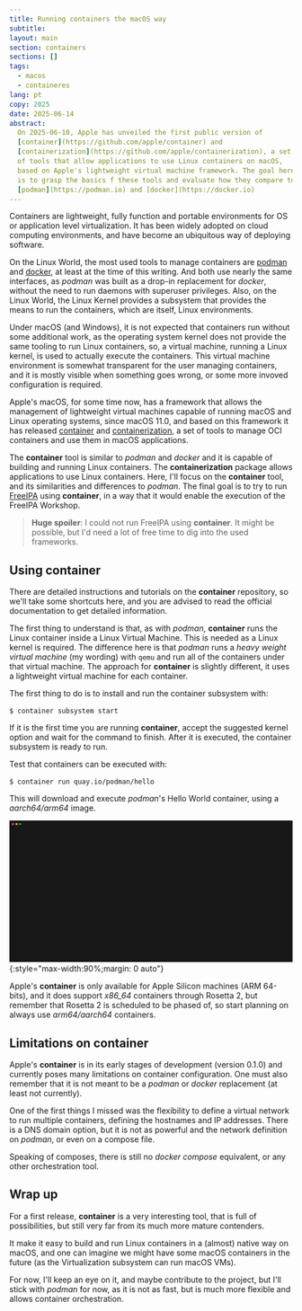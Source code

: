 ```yaml
---
title: Running containers the macOS way
subtitle:
layout: main
section: containers
sections: []
tags:
  - macos
  - containeres
lang: pt
copy: 2025
date: 2025-06-14
abstract:
  On 2025-06-10, Apple has unveiled the first public version of
  [container](https://github.com/apple/container) and
  [containerization](https://github.com/apple/containerization), a set
  of tools that allow applications to use Linux containers on macOS,
  based on Apple's lightweight virtual machine framework. The goal here
  is to grasp the basics f these tools and evaluate how they compare to
  [podman](https://podman.io) and [docker](https://docker.io)
---
```


Containers are lightweight, fully function and portable environments
for OS or application level virtualization. It has been widely adopted
on cloud computing environments, and have become an ubiquitous way of
deploying software.

On the Linux World, the most used tools to manage containers are
[podman](https://podman.io) and [docker](https://docker.io), at least
at the time of this writing. And both use nearly the same interfaces,
as _podman_ was built as a drop-in replacement for _docker_, without the
need to run daemons with superuser privileges. Also, on the Linux World,
the Linux Kernel provides a subsystem that provides the means to run the
containers, which are itself, Linux environments.

Under macOS (and Windows), it is not expected that containers run without
some additional work, as the operating system kernel does not provide the
same tooling to run Linux containers, so, a virtual machine, running a
Linux kernel, is used to actually execute the containers. This virtual
machine environment is somewhat transparent for the user managing
containers, and it is mostly visible when something goes wrong, or some
more invoved configuration is required.

Apple's macOS, for some time now, has a framework that allows the
management of lightweight virtual machines capable of running macOS and
Linux operating systems, since macOS 11.0, and based on this framework
it has released [container](https://github.com/apple/container) and
[containerization](https://github.com/apple/containerization), a set
of tools to manage OCI containers and use them in macOS applications.

The **container** tool is similar to _podman_ and _docker_ and it is
capable of building and running Linux containers. The **containerization**
package allows applications to use Linux containers. Here, I'll focus on
the **container** tool, and its similarities and differences to _podman_.
The final goal is to try to run [FreeIPA](https://freeipa.org) using
**container**, in a way that it would enable the execution of the FreeIPA
Workshop.

> **Huge spoiler**: I could not run FreeIPA using **container**. It might be
possible, but I'd need a lot of free time to dig into the used frameworks.

## Using **container**

There are detailed instructions and tutorials on the **container**
repository, so we'll take some shortcuts here, and you are advised to
read the official documentation to get detailed information.

The first thing to understand is that, as with _podman_, **container**
runs the Linux container inside a Linux Virtual Machine. This is needed
as a Linux kernel is required. The difference here is that _podman_ runs
a _heavy weight virtual machine_ (my wording) with `qemu` and run all of
the containers under that virtual machine. The approach for **container**
is slightly different, it uses a lightweight virtual machine for each
container.

The first thing to do is to install and run the container subsystem with:

```
$ container subsystem start
```

If it is the first time you are running **container**, accept the
suggested kernel option and wait for the command to finish. After it is
executed, the container subsystem is ready to run.

Test that containers can be executed with:

```
$ container run quay.io/podman/hello
```

This will download and execute _podman_'s Hello World container, using
a _aarch64/arm64_ image.

![vhs: running container](/images/vhs/apple_container.gif){:style="max-width:90%;margin: 0 auto"}

Apple's **container** is only available for Apple Silicon machines
(ARM 64-bits), and it does support _x86_64_ containers through Rosetta 2,
but remember that Rosetta 2 is scheduled to be phased of, so start
planning on always use _arm64/aarch64_ containers.

## Limitations on **container**

Apple's **container** is in its early stages of development
(version 0.1.0) and currently poses many limitations on container
configuration. One must also remember that it is not meant to be
a _podman_ or _docker_ replacement (at least not currently).

One of the first things I missed was the flexibility to define a
virtual network to run multiple containers, defining the hostnames and
IP addresses. There is a DNS domain option, but it is not as powerful
and the network definition on _podman_, or even on a compose file.

Speaking of composes, there is still no _docker compose_ equivalent,
or any other orchestration tool.

## Wrap up

For a first release, **container** is a very interesting tool, that
is full of possibilities, but still very far from its much more mature
contenders.

It make it easy to build and run Linux containers in a (almost) native
way on macOS, and one can imagine we might have some macOS containers
in the future (as the Virtualization subsystem can run macOS VMs).

For now, I'll keep an eye on it, and maybe contribute to the project,
but I'll stick with _podman_ for now, as it is not as fast, but is
much more flexible and allows container orchestration.
